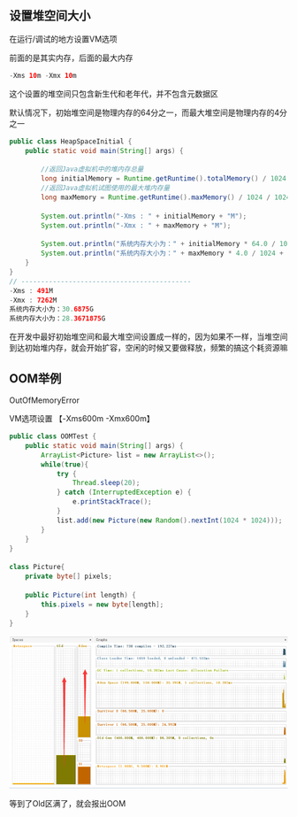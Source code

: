 ## 设置堆空间大小

在运行/调试的地方设置VM选项

前面的是其实内存，后面的最大内存

```java
-Xms 10m -Xmx 10m
```

这个设置的堆空间只包含新生代和老年代，并不包含元数据区

默认情况下，初始堆空间是物理内存的64分之一，而最大堆空间是物理内存的4分之一

```java
public class HeapSpaceInitial {
    public static void main(String[] args) {

        //返回Java虚拟机中的堆内存总量
        long initialMemory = Runtime.getRuntime().totalMemory() / 1024 / 1024;
        //返回Java虚拟机试图使用的最大堆内存量
        long maxMemory = Runtime.getRuntime().maxMemory() / 1024 / 1024;

        System.out.println("-Xms : " + initialMemory + "M");
        System.out.println("-Xmx : " + maxMemory + "M");

        System.out.println("系统内存大小为：" + initialMemory * 64.0 / 1024 + "G");
        System.out.println("系统内存大小为：" + maxMemory * 4.0 / 1024 + "G");
    }
}
// -------------------------------------------
-Xms : 491M
-Xmx : 7262M
系统内存大小为：30.6875G
系统内存大小为：28.3671875G
```

在开发中最好初始堆空间和最大堆空间设置成一样的，因为如果不一样，当堆空间到达初始堆内存，就会开始扩容，空闲的时候又要做释放，频繁的搞这个耗资源嘛



## OOM举例

OutOfMemoryError

VM选项设置 【-Xms600m -Xmx600m】

```java
public class OOMTest {
    public static void main(String[] args) {
        ArrayList<Picture> list = new ArrayList<>();
        while(true){
            try {
                Thread.sleep(20);
            } catch (InterruptedException e) {
                e.printStackTrace();
            }
            list.add(new Picture(new Random().nextInt(1024 * 1024)));
        }
    }
}

class Picture{
    private byte[] pixels;

    public Picture(int length) {
        this.pixels = new byte[length];
    }
}
```

![image-20230426042203625](image/26.%E8%AE%BE%E7%BD%AE%E5%A0%86%E7%A9%BA%E9%97%B4%E7%9A%84%E5%A4%A7%E5%B0%8F%E5%92%8C%E6%9F%A5%E7%9C%8B/image-20230426042203625.png)

等到了Old区满了，就会报出OOM